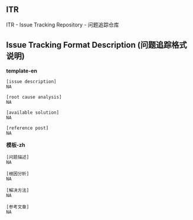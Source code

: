 ## ITR

ITR - Issue Tracking Repository - 问题追踪仓库


## Issue Tracking Format Description (问题追踪格式说明)

**template-en**

```
[issue description]
NA

[root cause analysis]
NA

[available solution]
NA

[reference post]
NA
```

**模板-zh**

```
[问题描述]
NA

[根因分析]
NA

[解决方法]
NA

[参考文章]
NA
```


